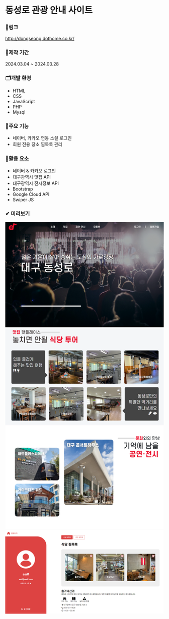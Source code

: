 # 동성로 관광 안내 사이트

### 🔗링크
http://dongseong.dothome.co.kr/

### 📅제작 기간
2024.03.04 ~ 2024.03.28

### 🗂개발 환경
- HTML
- CSS
- JavaScript
- PHP
- Mysql

### 🎈주요 기능
- 네이버, 카카오 연동 소셜 로그인
- 회원 전용 장소 찜목록 관리

### 💾활용 요소
- 네이버 & 카카오 로그인
- 대구광역시 맛집 API
- 대구광역시 전시정보 API
- Bootstrap
- Google Cloud API
- Swiper JS
  
### ✔ 미리보기
![preview](./image/preview/preview1.png)
![preview](./image/preview/preview5.png)
![preview](./image/preview/preview2.png)
![preview](./image/preview/preview4.png)
